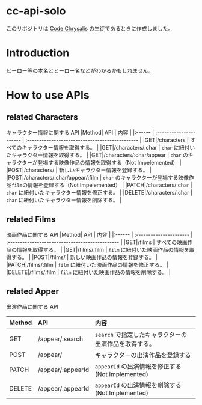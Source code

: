 # cc-api-solo

このリポジトリは [Code Chrysalis](https://codechrysalis.io/) の生徒であるときに作成しました。

# Introduction

ヒーロー等の本名とヒーロー名などがわかるかもしれません。

# How to use APIs

## related Characters

キャラクター情報に関する API
|Method| API | 内容 |
|:------ | :---------------------- | :---------------------------------------------- |
|GET|/characters | すべてのキャラクター情報を取得する。 |
|GET|/characters/:char | `char` に紐付いたキャラクター情報を取得する。 |
|GET|/characters/:char/appear | `char` のキャラクターが登場する映像作品の情報を取得する（Not Impelemented） |
|POST|/characters/ | 新しいキャラクター情報を登録する。 |
|POST|/characters/:char/appear/:film | `char` のキャラクターが登場する映像作品`film`の情報を登録する（Not Impelemented） |
|PATCH|/characters/:char | `char` に紐付いたキャラクター情報を修正する。 |
|DELETE|/characters/:char | `char` に紐付いたキャラクター情報を削除する。 |

## related Films

映画作品に関する API
|Method| API | 内容 |
|:------ | :---------------------- | :---------------------------------------------- |
|GET|/films | すべての映画作品の情報を取得する。 |
|GET|/films/:film | `film` に紐付いた映画作品の情報を取得する。 |
|POST|/films/ | 新しい映画作品の情報を登録する。 |
|PATCH|/films/:film | `film` に紐付いた映画作品の情報を修正する。 |
|DELETE|/films/:film | `film` に紐付いた映画作品の情報を削除する。 |

## related Apper

出演作品に関する API

| Method | API               | 内容                                                  |
| :----- | :---------------- | :---------------------------------------------------- |
| GET    | /appear/:search   | `search` で指定したキャラクターの出演作品を取得する。 |
| POST   | /appear/          | キャラクターの出演作品を登録する                      |
| PATCH  | /appear/:appearId | `appearId` の出演情報を修正する (Not Implemented)     |
| DELETE | /appear/:appearId | `appearId` の出演情報を削除する (Not Implemented)     |
